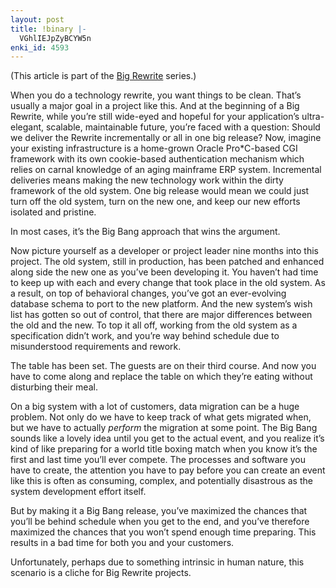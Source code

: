 ```yaml
---
layout: post
title: !binary |-
  VGhlIEJpZyBCYW5n
enki_id: 4593
---
```


(This article is part of the [Big
Rewrite](http://chadfowler.com/2006/12/27/the-big-rewrite) series.)

When you do a technology rewrite, you want things to be clean. That’s
usually a major goal in a project like this. And at the beginning of a
Big Rewrite, while you’re still wide-eyed and hopeful for your
application’s ultra-elegant, scalable, maintainable future, you’re faced
with a question: Should we deliver the Rewrite incrementally or all in
one big release? Now, imagine your existing infrastructure is a
home-grown Oracle Pro\*C-based CGI framework with its own cookie-based
authentication mechanism which relies on carnal knowledge of an aging
mainframe ERP system. Incremental deliveries means making the new
technology work within the dirty framework of the old system. One big
release would mean we could just turn off the old system, turn on the
new one, and keep our new efforts isolated and pristine.

In most cases, it’s the Big Bang approach that wins the argument.

Now picture yourself as a developer or project leader nine months into
this project. The old system, still in production, has been patched and
enhanced along side the new one as you’ve been developing it. You
haven’t had time to keep up with each and every change that took place
in the old system. As a result, on top of behavioral changes, you’ve got
an ever-evolving database schema to port to the new platform. And the
new system’s wish list has gotten so out of control, that there are
major differences between the old and the new. To top it all off,
working from the old system as a specification didn’t work, and you’re
way behind schedule due to misunderstood requirements and rework.

The table has been set. The guests are on their third course. And now
you have to come along and replace the table on which they’re eating
without disturbing their meal.

On a big system with a lot of customers, data migration can be a huge
problem. Not only do we have to keep track of what gets migrated when,
but we have to actually *perform* the migration at some point. The Big
Bang sounds like a lovely idea until you get to the actual event, and
you realize it’s kind of like preparing for a world title boxing match
when you know it’s the first and last time you’ll ever compete. The
processes and software you have to create, the attention you have to pay
before you can create an event like this is often as consuming, complex,
and potentially disastrous as the system development effort itself.

But by making it a Big Bang release, you’ve maximized the chances that
you’ll be behind schedule when you get to the end, and you’ve therefore
maximized the chances that you won’t spend enough time preparing. This
results in a bad time for both you and your customers.

Unfortunately, perhaps due to something intrinsic in human nature, this
scenario is a cliche for Big Rewrite projects.
